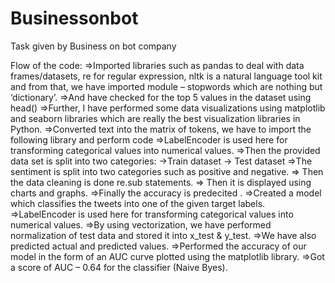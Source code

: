 # Businessonbot
Task given by Business on bot company

Flow of the code:
=>Imported libraries such as pandas to deal with data frames/datasets, re for regular expression, nltk is a natural language tool kit and from that, we have imported module – stopwords which are nothing but ‘dictionary’.
=>And have checked for the top 5 values in the dataset using head()
=>Further, I have performed some data visualizations using matplotlib and seaborn libraries which are really the best visualization libraries in Python. 
=>Converted text into the matrix of tokens, we have to import the following library and perform code
=>LabelEncoder is used here for transforming categorical values into numerical values.
=>Then the provided data set is split into two categories:
              ->Train dataset
              -> Test dataset
 =>The sentiment is split into two categories such as positive and negative.
 => Then the data cleaning is done re.sub statements.
 => Then it is displayed using charts and graphs.
 =>Finally the accuracy is predecited .
=>Created a model which classifies the tweets into one of the given target labels.
=>LabelEncoder is used here for transforming categorical values into numerical values.
=>By using vectorization, we have performed normalization of test data and stored it into x_test & y_test.
=>We have also predicted actual and predicted values.
=>Performed the accuracy of our model in the form of an AUC curve plotted using the matplotlib library.
=>Got a score of AUC – 0.64 for the classifier (Naive Byes).

